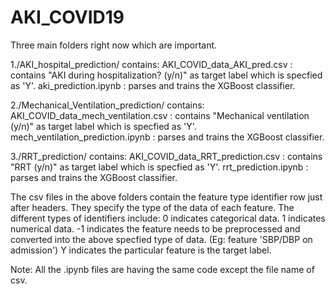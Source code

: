 # AKI_COVID19
Three main folders right now which are important.

1./AKI_hospital_prediction/
contains:
    AKI_COVID_data_AKI_pred.csv : contains "AKI during hospitalization? (y/n)" as target label which is specfied as 'Y'.
    aki_prediction.ipynb : parses and trains the XGBoost classifier.

2./Mechanical_Ventilation_prediction/
contains:
    AKI_COVID_data_mech_ventilation.csv : contains "Mechanical ventilation (y/n)" as target label which is specfied as 'Y'.
    mech_ventilation_prediction.ipynb : parses and trains the XGBoost classifier.

3./RRT_prediction/
contains:
    AKI_COVID_data_RRT_prediction.csv : contains "RRT (y/n)" as target label which is specfied as 'Y'.
    rrt_prediction.ipynb : parses and trains the XGBoost classifier.

The csv files in the above folders contain the feature type identifier row just after headers. They specify the type of the data of each feature. The different types of identifiers include:
    0 indicates categorical data.
    1 indicates numerical data.
    -1 indicates the feature needs to be preprocessed and converted into the above specfied type of data. (Eg: feature 'SBP/DBP on admission')
    Y indicates the particular feature is the target label.

Note: All the .ipynb files are having the same code except the file name of csv.